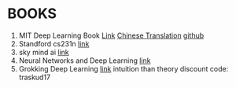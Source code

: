 # BOOKS

1. MIT Deep Learning Book [Link](http://www.deeplearningbook.org/) [Chinese Translation](https://github.com/exacity/deeplearningbook-chinese) [github](https://github.com/daviddao/deep-learning-book)
2. Standford cs231n [link](http://cs231n.github.io/) 
3. sky mind ai [link](https://skymind.ai/wiki)
4. Neural Networks and Deep Learning [link](http://neuralnetworksanddeeplearning.com/)
5. Grokking Deep Learning [link](https://www.manning.com/books/grokking-deep-learning) intuition than theory  discount code: traskud17

